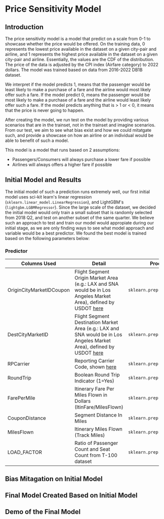 # Price Sensitivity Model

## Introduction
The price sensitivity model is a model that predict on a scale from 0-1 to showcase whether the price would be offered. On the training data, 0 represents the lowest price available in the dataset on a given city-pair and airline, and 1 represents the highest price available in the dataset on a given city-pair and airline. Essentially, the values are the CDF of the distribution. The price of the data is adjusted by the CPI index (Airfare category) to 2022 dollars. The model was trained based on data from 2016-2022 DB1B dataset.

We interpret if the model predicts 1, means that the passenger would be least likely to make a purchase of a fare and the airline would most likely offer such a fare. If the model predict 0, means the passenger would be most likely to make a purchase of a fare and the airline would least likely offer such a fare. If the model predicts anything that is > 1 or < 0, it means that the price is never going to happen.

After creating the model, we run test on the model by providing various scenarios that are in the trainset, not in the trainset and imagine scenarios. From our test, we aim to see what bias exist and how we could mitatgate such, and provide a showcase on how an airline or an individual would be able to benefit of such a model.

This model is a model that runs based on 2 assumptions:
- Passengers/Consumers will always purchase a lower fare if possible
- Airlines will always offers a higher fare if possible

## Initial Model and Results
The initial model of such a prediction runs extremely well, our first initial model uses sci-kit learn's linear regression (`sklearn.linear_model.LinearRegression`), and LightGBM's (`lightgbm.LGBMRegressor`). Since the large scale of the dataset, we decided the initial model would only train a small subset that is randomly selected from 2018 Q2, and test on another subset of the same quarter. We believe such an approach to test and train our model would appropiate during our initial stage, as we are only finding ways to see what model approach and variable would be a best predictor. We found the best model is trained based on the following parameters below:
### Predictor

|Columns Used|Detail|Processing Method|
|---|---|---|
|OriginCityMarketIDCoupon|Flight Segment Origin Market Area (e.g.: LAX and SNA would be in Los Angeles Market Area), defined by USDOT [here](https://www.transtats.bts.gov/FieldInfo.asp?Svryq_Qr5p=b4vtv0%FDNv42146%FP%FDPv6B%FDZn4xr6%FDVQ.%FDPv6B%FDZn4xr6%FDVQ%FDv5%FDn0%FDvqr06vsvpn6v10%FD07zor4%FDn55vt0rq%FDoB%FDhf%FDQbg%FD61%FDvqr06vsB%FDn%FDpv6B%FDzn4xr6.%FD%FDh5r%FD6uv5%FDsvryq%FD61%FDp1051yvqn6r%FDnv421465%FD5r48v0t%FD6ur%FD5nzr%FDpv6B%FDzn4xr6.&Svryq_gB2r=a7z&Y11x72_gnoyr=Y_PVgl_ZNeXRg_VQ&gnoyr_VQ=FLM&flf_gnoyr_anzr=g_QOEO_Pbhcba&fB5_Svryq_anzr=beVTVa_PVgl_ZNeXRg_VQ)|`sklearn.preprocessing.OneHotEncoder`|
|DestCityMarketID|Flight Segment Destination Market Area (e.g.: LAX and SNA would be in Los Angeles Market Area), defined by USDOT [here](https://www.transtats.bts.gov/FieldInfo.asp?Svryq_Qr5p=b4vtv0%FDNv42146%FP%FDPv6B%FDZn4xr6%FDVQ.%FDPv6B%FDZn4xr6%FDVQ%FDv5%FDn0%FDvqr06vsvpn6v10%FD07zor4%FDn55vt0rq%FDoB%FDhf%FDQbg%FD61%FDvqr06vsB%FDn%FDpv6B%FDzn4xr6.%FD%FDh5r%FD6uv5%FDsvryq%FD61%FDp1051yvqn6r%FDnv421465%FD5r48v0t%FD6ur%FD5nzr%FDpv6B%FDzn4xr6.&Svryq_gB2r=a7z&Y11x72_gnoyr=Y_PVgl_ZNeXRg_VQ&gnoyr_VQ=FLM&flf_gnoyr_anzr=g_QOEO_Pbhcba&fB5_Svryq_anzr=beVTVa_PVgl_ZNeXRg_VQ)|`sklearn.preprocessing.OneHotEncoder`|
|RPCarrier|Reporting Carrier Code, shown [here](https://www.transtats.bts.gov/FieldInfo.asp?Svryq_Qr5p=er2146v0t%FDPn44vr4%FDP1qr&Svryq_gB2r=Pun4&Y11x72_gnoyr=Y_PNeeVRef&gnoyr_VQ=FLM&flf_gnoyr_anzr=g_QOEO_Pbhcba&fB5_Svryq_anzr=eRcbegVaT_PNeeVRe)|`sklearn.preprocessing.OneHotEncoder`|
|RoundTrip|Boolean Round Trip Indicator (1=Yes)|`sklearn.preprocessing.OneHotEncoder`|
|FarePerMile|Itinerary Fare Per Miles Flown in Dollars (ItinFare/MilesFlown)|`sklearn.preprocessing.StandardScaler`|
|CouponDistance|Segment Distance In Miles|`sklearn.preprocessing.StandardScaler`|
|MilesFlown|Itinerary Miles Flown (Track Miles)|`sklearn.preprocessing.StandardScaler`|
|LOAD_FACTOR|Ratio of Passenger Count and Seat Count from T-100 dataset|`sklearn.preprocessing.StandardScaler`|


## Bias Mitagation on Initial Model

## Final Model Created Based on Initial Model 

## Demo of the Final Model
